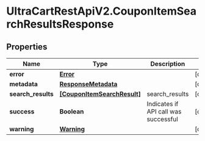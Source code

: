 # UltraCartRestApiV2.CouponItemSearchResultsResponse

## Properties
Name | Type | Description | Notes
------------ | ------------- | ------------- | -------------
**error** | [**Error**](Error.md) |  | [optional] 
**metadata** | [**ResponseMetadata**](ResponseMetadata.md) |  | [optional] 
**search_results** | [**[CouponItemSearchResult]**](CouponItemSearchResult.md) | search_results | [optional] 
**success** | **Boolean** | Indicates if API call was successful | [optional] 
**warning** | [**Warning**](Warning.md) |  | [optional] 


